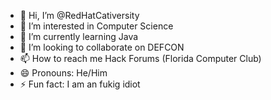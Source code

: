- 👋 Hi, I’m @RedHatCativersity
- 👀 I’m interested in Computer Science
- 🌱 I’m currently learning Java
- 💞️ I’m looking to collaborate on DEFCON
- 📫 How to reach me Hack Forums (Florida Computer Club)
- 😄 Pronouns: He/Him
- ⚡ Fun fact: I am an fukig idiot

<!---
RedHatCativersity/RedHatCativersity is a ✨ special ✨ repository because its `README.md` (this file) appears on your GitHub profile.
You can click the Preview link to take a look at your changes.
--->
